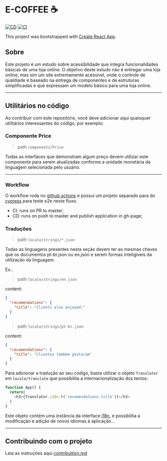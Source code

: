 # E-COFFEE ☕

[![CD](https://github.com/nikolasFreitas/e-coffee-frontend/actions/workflows/cd.yml/badge.svg?branch=master)](https://github.com/nikolasFreitas/e-coffee-frontend/actions/workflows/cd.yml)
[![CI](https://github.com/nikolasFreitas/e-coffee-frontend/actions/workflows/CI.yml/badge.svg)](https://github.com/nikolasFreitas/e-coffee-frontend/actions/workflows/CI.yml)

This project was bootstrapped with [Create React App](https://github.com/facebook/create-react-app).

## Sobre

Este projeto é um estudo sobre acessibilidade que integra funcionalidades básicas de uma loja online. O objetivo deste estudo não é entregar uma loja online, mas sim um site extremamente acessível, onde o controle de qualdiade é baseado na entrega de componentes e de estruturas simplificadas e que expressam um modelo básico para uma loja online.

-------------------------------------------------

## Utilitários no código

Ao contribuir com este repositório, você deve adicionar aqui quaisquer utilitários interessantes do código, por exemplo:

### Componente Price

> path `components/Price`

Todas as interfaces que demonstram algum preço devem utilizar este componente para serem atualizadas conforme a unidade monetária da linguagem selecionada pelo usuário.

-------------------------------------------------

### Workflow

O workflow roda no [github actions](https://docs.github.com/en/actions) e possui um projeto separado para do [cypress](https://www.cypress.io/) para teste e2e neste fluxo.

- CI: runs on PR to master;
- CD: runs on push to master and publish application in gh-page;

### Traduções

> path `locale/strings/*.json`

Todas as linguagens presentes nesta seção devem ter as mesmas chaves que os documentos pt-br.json ou en.json e serem formas inteligíveis da utilização da linguagem.

Ex.:
>path `locale/strings/en.json`

content:

```json
{
  "recomendations": {
    "title": "Clients also enjoyed:"
  }
}
```

>path `locale/strings/pt-br.json`

content:

```json
{
  "recomendations": {
    "title": "Clientes também gostaram"
  }
}
```

Para adicionar a tradução ao seu código, basta utilizar o objeto `Translator` em `locale/translate` que possibilita a internacionalização dos textos:

```TypeScript
function App() {
  return(
    <h3>{Translator.i18n.t('recomendations.title')}</h3>
  )
}
```

Este objeto contém uma instância da interface [i18n](http://i18njs.com/), e possibilita a modificação e adição de novos idiomas à aplicação...

-------------------------------------------------

## Contribuindo com o projeto

Leia as instruções aqui [contribuition.md](https://github.com/githiago-f/e-coffee-frontend/blob/master/CONTRIBUITION.md)
